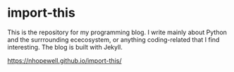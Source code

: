 # import-this


This is the repository for my programming blog. I write mainly about Python and the surrrounding ececosystem, or anything coding-related that I find interesting. 
The blog is built with Jekyll.

https://nhopewell.github.io/import-this/


